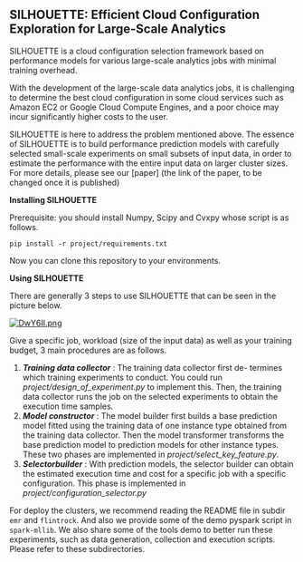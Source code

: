 ## SILHOUETTE: Efficient Cloud Configuration Exploration for Large-Scale Analytics
SILHOUETTE is a cloud configuration selection framework based on performance models for various large-scale analytics jobs with minimal training overhead.

With the development of the large-scale data analytics jobs, it is challenging to determine the best cloud configuration in some cloud services such as Amazon EC2 or Google Cloud Compute Engines, and a poor choice may incur significantly higher costs to the user.

SILHOUETTE is here to address the problem mentioned above. The essence of SILHOUETTE is to build performance prediction models with carefully selected small-scale experiments on small subsets of input data, in order to estimate the performance with the entire input data on larger cluster sizes. For more details, please see our [paper] (the link of the paper, to be changed once it is published)

**Installing SILHOUETTE**

Prerequisite: you should install Numpy, Scipy and Cvxpy whose script is as follows.

```
pip install -r project/requirements.txt
```

Now you can clone this repository to your environments.

**Using SILHOUETTE**

There are generally 3 steps to use SILHOUETTE that can be seen in the picture below.

[![DwY6II.png](https://s3.ax1x.com/2020/11/26/DwY6II.png)](https://imgchr.com/i/DwY6II)

Give a specific job, workload (size of the input data) as well as your training budget, 3 main procedures are as follows.

1. ***Training data collector*** : The training data collector first de- termines which training experiments to conduct. You could run *project/design_of_experiment.py* to implement this. Then, the training data collector runs the job on the selected experiments to obtain the execution time samples.
2. ***Model constructor*** : The model builder first builds a base prediction model fitted using the training data of one instance type obtained from the training data collector. Then the model transformer transforms the base prediction model to prediction models for other instance types. These two phases are implemented in *project/select_key_feature.py*.
3. ***Selectorbuilder*** : With prediction models, the selector builder can obtain the estimated execution time and cost for a specific job with a specific configuration. This phase is implemented in *project/configuration_selector.py*

For deploy the clusters, we recommend reading the README file in subdir `emr` and `flintrock`. And also we provide some of the demo pyspark script in `spark-mllib`. We also share some of the tools demo to better run these experiments, such as data generation, collection and execution scripts. Please refer to these subdirectories.

